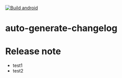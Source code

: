 [![Build android](https://github.com/newrecord/auto-generate-changelog/actions/workflows/build.yml/badge.svg)](https://github.com/newrecord/auto-generate-changelog/actions/workflows/build.yml)

# auto-generate-changelog

# Release note

-   test1
-   test2
